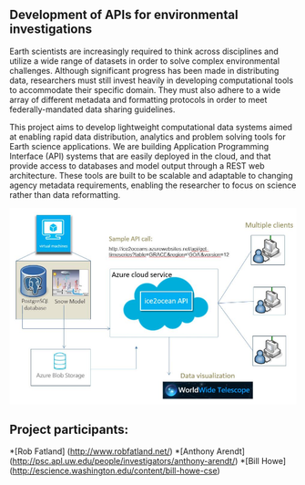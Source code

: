 ## Development of APIs for environmental investigations

Earth scientists are increasingly required to think across disciplines and utilize a wide range of datasets in order to solve complex environmental challenges. Although significant progress has been made in distributing data, researchers must still invest heavily in developing computational tools to accommodate their specific domain. They must also adhere to a wide array of different metadata and formatting protocols in order to meet federally-mandated data sharing guidelines. 

This project aims to develop lightweight computational data systems aimed at enabling rapid data distribution, analytics and problem solving tools for Earth science applications. We are building Application Programming Interface (API) systems that are easily deployed in the cloud, and that provide access to databases and model output through a REST web architecture. These tools are built to be scalable and adaptable to changing agency metadata requirements, enabling the researcher to focus on science rather than data reformatting. 

![API Graphic](/apiGraphic.JPG)

## Project participants:

*[Rob Fatland] (http://www.robfatland.net/)
*[Anthony Arendt] (http://psc.apl.uw.edu/people/investigators/anthony-arendt/)
*[Bill Howe] (http://escience.washington.edu/content/bill-howe-cse)
